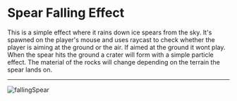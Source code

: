 # Spear Falling Effect

This is a simple effect where it rains down ice spears from the sky. It's spawned on the player's mouse and uses raycast to check whether the player is aiming at the ground or the air. If aimed at the ground it wont play. When the spear hits the ground a crater will form with a simple particle effect. The material of the rocks will change depending on the terrain the spear lands on.

--------------------------------------------------------------------------------------------------------------------
![fallingSpear](https://github.com/Wigaloo/Spear-Falling-Effect/assets/147951408/9960c794-6ab0-4da8-b15b-6814f6aa85c8)

